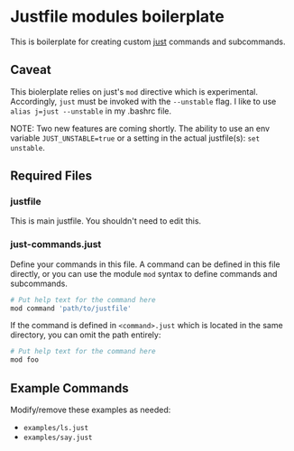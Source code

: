 # Justfile modules boilerplate

This is boilerplate for creating custom [just](https://github.com/casey/just) commands and subcommands. 

## Caveat
This biolerplate relies on just's `mod` directive which is experimental. Accordingly, `just` must be invoked with the `--unstable` flag. I like to use `alias j=just --unstable` in my .bashrc file.

NOTE: Two new features are coming shortly. The ability to use an env variable `JUST_UNSTABLE=true` or a setting in the actual justfile(s): `set unstable`.


## Required Files

### justfile 
This is main justfile. You shouldn't need to edit this.

### just-commands.just
Define your commands in this file. A command can be defined in this file directly, or you can use the module `mod` syntax to define commands and subcommands.

```bash
# Put help text for the command here
mod command 'path/to/justfile'
```

If the command is defined in `<command>.just` which is located in the same directory, you can omit the path entirely:
```bash
# Put help text for the command here
mod foo
```


## Example Commands
Modify/remove these examples as needed:
- `examples/ls.just`
- `examples/say.just`
